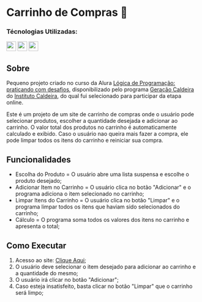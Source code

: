 # Carrinho de Compras 🛒

### Técnologias Utilizadas:
<div>
  <img src="https://cdn.jsdelivr.net/gh/devicons/devicon@latest/icons/javascript/javascript-original.svg" width="25" height="25" />
  <img src="https://cdn.jsdelivr.net/gh/devicons/devicon@latest/icons/html5/html5-original.svg" width="25" height="25"" />
  <img src="https://cdn.jsdelivr.net/gh/devicons/devicon@latest/icons/css3/css3-original.svg" width="25" height="25" />
</div>

## Sobre
Pequeno projeto criado no curso da Alura [Lógica de Programação: praticando com desafios](https://cursos.alura.com.br/course/logica-programacao-praticando-desafios), disponibilizado pelo programa [Geração Caldeira](https://www.geracaocaldeira.org/) do [Instituto Caldeira](https://institutocaldeira.org.br/), do qual fui selecionado para participar da etapa online.<br>

Este é um projeto de um site de carrinho de compras onde o usuário pode selecionar produtos, escolher a quantidade desejada e adicionar ao carrinho. O valor total dos produtos no carrinho é automaticamente calculado e exibido. Caso o usuário nao queira mais fazer a compra, ele pode limpar todos os itens do carrinho e reiniciar sua compra.

## Funcionalidades
-  Escolha do Produto = O usuário abre uma lista suspensa e escolhe o produto desejado;
-  Adicionar Item no Carrinho = O usuário clica no botão "Adicionar" e o programa adiciona o item selecionado no carrinho;
-  Limpar Itens do Carrinho = O usuário clica no botão "Limpar" e o programa limpar todos os itens que haviam sido selecionados do carrinho;
-  Cálculo = O programa soma todos os valores dos itens no carrinho e apresenta o total;

## Como Executar
1. Acesso ao site: [Clique Aqui]();
2. O usuário deve selecionar o item desejado para adicionar ao carrinho e a quantidade do mesmo;
3. O usuário irá clicar no botão "Adicionar";
4. Caso esteja insatisfeito, basta clicar no botão "Limpar" que o carrinho será limpo;
